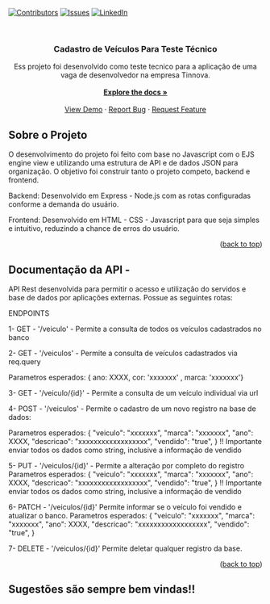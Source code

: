 [![Contributors][contributors-shield]][contributors-url]
[![Issues][issues-shield]][issues-url]
[![LinkedIn][linkedin-shield]][linkedin-url]


<br />
<div align="center">
 

<h3 align="center">Cadastro de Veículos Para Teste Técnico</h3>

  <p align="center">
    Ess projeto foi desenvolvido como teste tecnico para a aplicação de uma vaga de desenvolvedor na empresa Tinnova.
    <br />
    <br />
    <a href="https://github.com/mmar11/testetinnova"><strong>Explore the docs »</strong></a>
    <br />
    <br />
    <a href="https://github.com/mmar11/testetinnova">View Demo</a>
    ·
    <a href="https://github.com/mmar11/testetinnova">Report Bug</a>
    ·
    <a href="https://github.com/mmar11/testetinnova">Request Feature</a>
  </p>
</div>





<!-- SOBRE O PROJETO -->
## Sobre o Projeto

O desenvolvimento do projeto foi feito com base no Javascript com o EJS engine view e utilizando uma estrutura de API e de dados JSON para organização.
O objetivo foi construir tanto o projeto competo, backend e frontend.<br />

Backend: Desenvolvido em Express - Node.js com as rotas configuradas conforme a demanda do usuário.

Frontend: Desenvolvido em HTML - CSS - Javascript para que seja simples e intuitivo, reduzindo a chance de erros do usuário.

<p align="right">(<a href="#readme-top">back to top</a>)</p>


<!-- GETTING STARTED -->
## Documentação da API - 

API Rest desenvolvida para permitir o acesso e utilização do servidos e base de dados por aplicações externas. Possue as seguintes rotas:


ENDPOINTS

1- GET - '/veiculo' - Permite a consulta de todos os veículos cadastrados no banco

2- GET - '/veiculos' - Permite a consulta de veículos cadastrados via req.query
  
  Parametros esperados: { ano: XXXX, cor: 'xxxxxxx' , marca: 'xxxxxxx'}
  
3- GET - '/veiculo/{id}' - Permite a consulta de um veículo individual via url

4- POST - '/veiculos' - Permite o cadastro de um novo registro na base de dados:

Parametros esperados:   {
    "veiculo": "xxxxxxx",
    "marca": "xxxxxxx",
    "ano": XXXX,
    "descricao": "xxxxxxxxxxxxxxxxxx",
    "vendido": "true",
   }
   !! Importante enviar todos os dados como string, inclusive a informação de vendido
   
   
5- PUT - '/veiculos/{id}' - Permite a alteração por completo do registro 
Parametros esperados:   {
    "veiculo": "xxxxxxx",
    "marca": "xxxxxxx",
    "ano": XXXX,
    "descricao": "xxxxxxxxxxxxxxxxxx",
    "vendido": "true",
   }
   !! Importante enviar todos os dados como string, inclusive a informação de vendido
   
  
  6- PATCH - '/veiculos/{id}' Permite informar se o veículo foi vendido e atualizar o banco.
Parametros esperados:   {
    "veiculo": "xxxxxxx",
    "marca": "xxxxxxx",
    "ano": XXXX,
    "descricao": "xxxxxxxxxxxxxxxxxx",
    "vendido": "true",
   }
   

  7- DELETE - '/veiculos/{id}' Permite deletar qualquer registro da base.


<p align="right">(<a href="#readme-top">back to top</a>)</p>



## Sugestões são sempre bem vindas!!





<!-- MARKDOWN LINKS & IMAGES -->
<!-- https://www.markdownguide.org/basic-syntax/#reference-style-links -->
[contributors-shield]: https://img.shields.io/github/contributors/github_username/repo_name.svg?style=for-the-badge
[contributors-url]: https://www.linkedin.com/in/marcelo-mariano-dev/
[forks-shield]: https://img.shields.io/github/forks/github_username/repo_name.svg?style=for-the-badge
[forks-url]: https://github.com/github_username/repo_name/network/members
[stars-shield]: https://img.shields.io/github/stars/github_username/repo_name.svg?style=for-the-badge
[stars-url]: https://github.com/github_username/repo_name/stargazers
[issues-shield]: https://img.shields.io/github/issues/github_username/repo_name.svg?style=for-the-badge
[issues-url]: https://github.com/mmar11/cadastro_simbiose/issues
[license-shield]: https://img.shields.io/github/license/github_username/repo_name.svg?style=for-the-badge
[license-url]: https://github.com/github_username/repo_name/blob/master/LICENSE.txt
[linkedin-shield]: https://img.shields.io/badge/-LinkedIn-black.svg?style=for-the-badge&logo=linkedin&colorB=555
[linkedin-url]: https://www.linkedin.com/in/marcelo-mariano-dev/
[product-screenshot]: images/screenshot.png
[Next.js]: https://img.shields.io/badge/next.js-000000?style=for-the-badge&logo=nextdotjs&logoColor=white
[Next-url]: https://nextjs.org/
[React.js]: https://img.shields.io/badge/React-20232A?style=for-the-badge&logo=react&logoColor=61DAFB
[React-url]: https://reactjs.org/
[Vue.js]: https://img.shields.io/badge/Vue.js-35495E?style=for-the-badge&logo=vuedotjs&logoColor=4FC08D
[Vue-url]: https://vuejs.org/
[Angular.io]: https://img.shields.io/badge/Angular-DD0031?style=for-the-badge&logo=angular&logoColor=white
[Angular-url]: https://angular.io/
[Svelte.dev]: https://img.shields.io/badge/Svelte-4A4A55?style=for-the-badge&logo=svelte&logoColor=FF3E00
[Svelte-url]: https://svelte.dev/
[Laravel.com]: https://img.shields.io/badge/Laravel-FF2D20?style=for-the-badge&logo=laravel&logoColor=white
[Laravel-url]: https://laravel.com
[Bootstrap.com]: https://img.shields.io/badge/Bootstrap-563D7C?style=for-the-badge&logo=bootstrap&logoColor=white
[Bootstrap-url]: https://getbootstrap.com
[JQuery.com]: https://img.shields.io/badge/jQuery-0769AD?style=for-the-badge&logo=jquery&logoColor=white
[JQuery-url]: https://jquery.com 
